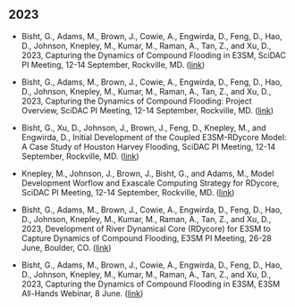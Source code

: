 
## **2023**

- Bisht, G., Adams, M., Brown, J., Cowie, A., Engwirda, D., Feng, D., Hao, D., Johnson, Knepley, M., Kumar, M., Raman, A., Tan, Z., and Xu, D., 2023, Capturing the Dynamics of Compound Flooding in E3SM, SciDAC PI Meeting, 12-14 September, Rockville, MD. ([link](https://www.dropbox.com/scl/fi/hgqy32zmfyokf6u9a5gov/RDycore_2023_09_SciDAC_PI_Meeting_Presentation.pdf?rlkey=7qskk1edhu1d1piin434c4ee2&dl=0))

- Bisht, G., Adams, M., Brown, J., Cowie, A., Engwirda, D., Feng, D., Hao, D., Johnson, Knepley, M., Kumar, M., Raman, A., Tan, Z., and Xu, D., 2023, Capturing the Dynamics of Compound Flooding: Project Overview, SciDAC PI Meeting, 12-14 September, Rockville, MD. ([link](https://www.dropbox.com/scl/fi/51y6u381migq3hvdmxse1/BishtGautam_BER_Poster_1.pdf?rlkey=o1k11ky26ew5rktxpive9uhet&dl=0))

- Bisht, G., Xu, D., Johnson, J., Brown, J., Feng, D., Knepley, M., and Engwirda, D., Initial Development of the Coupled E3SM-RDycore Model: A Case Study of Houston Harvey Flooding, SciDAC PI Meeting, 12-14 September, Rockville, MD. ([link](https://www.dropbox.com/scl/fi/t2raox8po93ivzbl04ppi/BishtGautam_BER_Poster_2.pdf?rlkey=og4tg68nryjl1z9kc2h9nymj2&dl=0))

- Knepley, M., Johnson, J., Brown, J., Bisht, G., and Adams, M., Model Development Worflow and Exascale Computing Strategy for RDycore, SciDAC PI Meeting, 12-14 September, Rockville, MD. ([link](https://www.dropbox.com/scl/fi/0e9zpnfbmzr2knwse3oep/BishtGautam_BER_Poster_3.pdf?rlkey=nclpwz7nlbyq5r317q7w15ajx&dl=0))

- Bisht, G., Adams, M., Brown, J., Cowie, A., Engwirda, D., Feng, D., Hao, D., Johnson, Knepley, M., Kumar, M., Raman, A., Tan, Z., and Xu, D., 2023, Development of River Dynamical Core (RDycore) for E3SM to Capture Dynamics of Compound Flooding, E3SM PI Meeting, 26-28 June, Boulder, CO. ([link](https://www.dropbox.com/scl/fi/lz8r6gc4dsu3e2uw70c33/RDycore-2023-06-E3SM-All-Hands-Poster.pdf?rlkey=sxarc607myzlam720wg1uathg&dl=0))

- Bisht, G., Adams, M., Brown, J., Cowie, A., Engwirda, D., Feng, D., Hao, D., Johnson, Knepley, M., Kumar, M., Raman, A., Tan, Z., and Xu, D., 2023, Capturing the Dynamics of Compound Flooding in E3SM, E3SM All-Hands Webinar, 8 June. ([link](https://www.dropbox.com/scl/fi/z4qh4nzz938h7bh8fa29e/2023_06_E3SM_Webinar.pdf?rlkey=srufuamw5camdx3kspzazgem3&dl=0))

